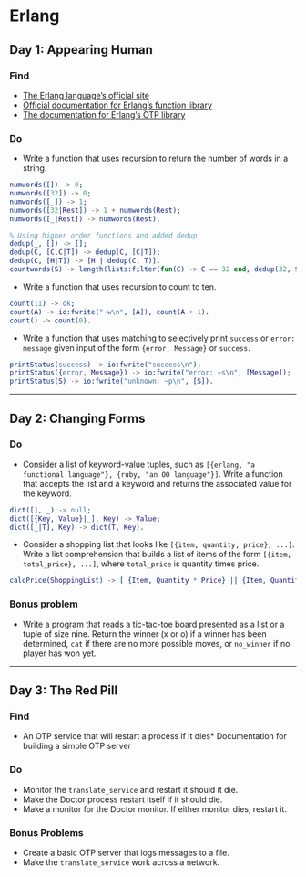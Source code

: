 # Erlang

## Day 1: Appearing Human

### Find

* [The Erlang language’s official site](http://www.erlang.org/)
* [Official documentation for Erlang’s function library](http://www.erlang.org/doc/)
* [The documentation for Erlang’s OTP library](http://www.erlang.org/doc/)

### Do
* Write a function that uses recursion to return the number of words in a string.

```erlang
numwords([]) -> 0;
numwords([32]) -> 0;
numwords([_]) -> 1;
numwords([32|Rest]) -> 1 + numwords(Rest);
numwords([_|Rest]) -> numwords(Rest).

% Using higher order functions and added dedup
dedup(_, []) -> [];
dedup(C, [C,C|T]) -> dedup(C, [C|T]);
dedup(C, [H|T]) -> [H | dedup(C, T)].
countwords(S) -> length(lists:filter(fun(C) -> C == 32 end, dedup(32, S))) + 1.
```

* Write a function that uses recursion to count to ten.

```erlang
count(11) -> ok;
count(A) -> io:fwrite("~w\n", [A]), count(A + 1).
count() -> count(0).
```

* Write a function that uses matching to selectively print `success` or
`error: message` given input of the form `{error, Message}` or `success`.

```erlang
printStatus(success) -> io:fwrite("success\n");
printStatus({error, Message}) -> io:fwrite("error: ~s\n", [Message]);
printStatus(S) -> io:fwrite("unknown: ~p\n", [S]).
```

---

## Day 2: Changing Forms

### Do

* Consider a list of keyword-value tuples, such as `[{erlang, "a functional language"}, {ruby, "an OO language"}]`. Write a function that accepts the list and a keyword and returns the associated value for the keyword.

```erlang
dict([], _) -> null;
dict([{Key, Value}|_], Key) -> Value;
dict([_|T], Key) -> dict(T, Key).
```

* Consider a shopping list that looks like `[{item, quantity, price}, ...]`. Write a list comprehension that builds a list of items of the form `[{item, total_price}, ...]`, where `total_price` is quantity times price.

```erlang
calcPrice(ShoppingList) -> [ {Item, Quantity * Price} || {Item, Quantity, Price} <- ShoppingList ].
```

### Bonus problem
* Write a program that reads a tic-tac-toe board presented as a list or a tuple of size nine. Return the winner (x or o) if a winner has been determined, `cat` if there are no more possible moves, or `no_winner` if no player has won yet.

---

## Day 3: The Red Pill

### Find
* An OTP service that will restart a process if it dies* Documentation for building a simple OTP server

### Do
* Monitor the `translate_service` and restart it should it die.
* Make the Doctor process restart itself if it should die.
* Make a monitor for the Doctor monitor. If either monitor dies, restart it.

### Bonus Problems
* Create a basic OTP server that logs messages to a file.
* Make the `translate_service` work across a network.